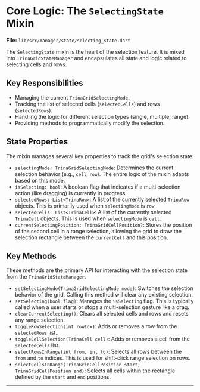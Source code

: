 # Core Logic: The `SelectingState` Mixin

**File:** `lib/src/manager/state/selecting_state.dart`

The `SelectingState` mixin is the heart of the selection feature. It is mixed into `TrinaGridStateManager` and encapsulates all state and logic related to selecting cells and rows.

## Key Responsibilities

-   Managing the current `TrinaGridSelectingMode`.
-   Tracking the list of selected cells (`selectedCells`) and rows (`selectedRows`).
-   Handling the logic for different selection types (single, multiple, range).
-   Providing methods to programmatically modify the selection.

## State Properties

The mixin manages several key properties to track the grid's selection state:

-   `selectingMode: TrinaGridSelectingMode`: Determines the current selection behavior (e.g., `cell`, `row`). The entire logic of the mixin adapts based on this mode.
-   `isSelecting: bool`: A boolean flag that indicates if a multi-selection action (like dragging) is currently in progress.
-   `selectedRows: List<TrinaRow>`: A list of the currently selected `TrinaRow` objects. This is primarily used when `selectingMode` is `row`.
-   `selectedCells: List<TrinaCell>`: A list of the currently selected `TrinaCell` objects. This is used when `selectingMode` is `cell`.
-   `currentSelectingPosition: TrinaGridCellPosition?`: Stores the position of the second cell in a range selection, allowing the grid to draw the selection rectangle between the `currentCell` and this position.

## Key Methods

These methods are the primary API for interacting with the selection state from the `TrinaGridStateManager`.

-   `setSelectingMode(TrinaGridSelectingMode mode)`: Switches the selection behavior of the grid. Calling this method will clear any existing selection.
-   `setSelecting(bool flag)`: Manages the `isSelecting` flag. This is typically called when a user starts or stops a multi-selection gesture like a drag.
-   `clearCurrentSelecting()`: Clears all selected cells and rows and resets any range selection.
-   `toggleRowSelection(int rowIdx)`: Adds or removes a row from the `selectedRows` list..
-   `toggleCellSelection(TrinaCell cell)`: Adds or removes a cell from the `selectedCells` list.
-   `selectRowsInRange(int from, int to)`: Selects all rows between the `from` and `to` indices. This is used for shift-click range selection on rows.
-   `selectCellsInRange(TrinaGridCellPosition start, TrinaGridCellPosition end)`: Selects all cells within the rectangle defined by the `start` and `end` positions.

---
